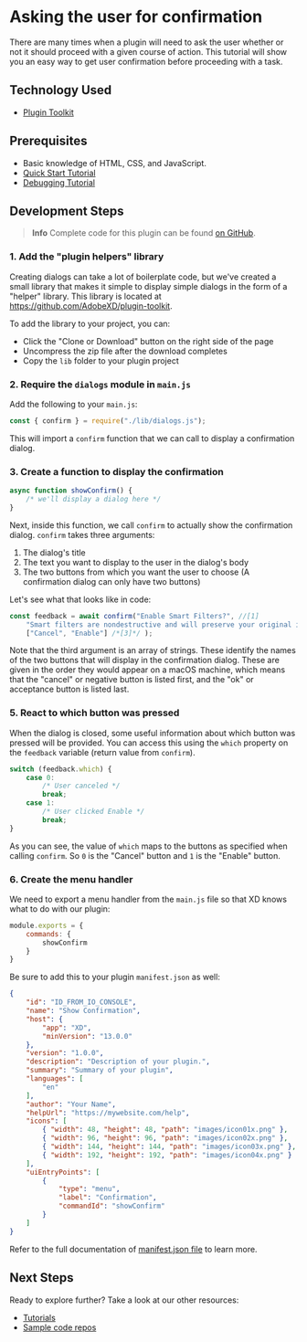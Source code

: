 # Asking the user for confirmation

There are many times when a plugin will need to ask the user whether or not it should proceed with a given course of action. This tutorial will show you an easy way to get user confirmation before proceeding with a task.

## Technology Used
- [Plugin Toolkit](https://github.com/AdobeXD/plugin-toolkit)

## Prerequisites
- Basic knowledge of HTML, CSS, and JavaScript.
- [Quick Start Tutorial](/tutorials/quick-start)
- [Debugging Tutorial](/tutorials/debugging/index.md)

## Development Steps

> **Info**
> Complete code for this plugin can be found [on GitHub](https://github.com/AdobeXD/Plugin-Samples/tree/master/ui-dialog-variations).

### 1. Add the "plugin helpers" library

Creating dialogs can take a lot of boilerplate code, but we've created a small library that makes it simple to display simple dialogs in the form of a "helper" library. This library is located at https://github.com/AdobeXD/plugin-toolkit.

To add the library to your project, you can:

* Click the "Clone or Download" button on the right side of the page
* Uncompress the zip file after the download completes
* Copy the `lib` folder to your plugin project

### 2. Require the `dialogs` module in `main.js`

Add the following to your `main.js`:

```js
const { confirm } = require("./lib/dialogs.js");
```

This will import a `confirm` function that we can call to display a confirmation dialog.

### 3. Create a function to display the confirmation

```js
async function showConfirm() {
	/* we'll display a dialog here */
}
```

Next, inside this function, we call `confirm` to actually show the confirmation dialog. `confirm` takes three arguments:

1. The dialog's title
2. The text you want to display to the user in the dialog's body
3. The two buttons from which you want the user to choose (A confirmation dialog can only have two buttons)

Let's see what that looks like in code:

```js
const feedback = await confirm("Enable Smart Filters?", //[1]
	"Smart filters are nondestructive and will preserve your original images.", //[2]
	["Cancel", "Enable"] /*[3]*/ );
```

Note that the third argument is an array of strings. These identify the names of the two buttons that will display in the confirmation dialog. These are given in the order they would appear on a macOS machine, which means that the "cancel" or negative button is listed first, and the "ok" or acceptance button is listed last.

### 5. React to which button was pressed

When the dialog is closed, some useful information about which button was pressed will be provided. You can access this using the `which` property on the `feedback` variable (return value from `confirm`).

```js
switch (feedback.which) {
	case 0:
		/* User canceled */
		break;
	case 1:
		/* User clicked Enable */
		break;
}
```

As you can see, the value of `which` maps to the buttons as specified when calling `confirm`. So `0` is the "Cancel" button and `1` is the "Enable" button.

### 6. Create the menu handler

We need to export a menu handler from the `main.js` file so that XD knows what to do with our plugin:

```js
module.exports = {
    commands: {
        showConfirm
    }
}
```

Be sure to add this to your plugin `manifest.json` as well:

```json
{
    "id": "ID_FROM_IO_CONSOLE",
    "name": "Show Confirmation",
    "host": {
        "app": "XD",
        "minVersion": "13.0.0"
    },
    "version": "1.0.0",
    "description": "Description of your plugin.",
    "summary": "Summary of your plugin",
    "languages": [
        "en"
    ],
    "author": "Your Name",
    "helpUrl": "https://mywebsite.com/help",
    "icons": [
        { "width": 48, "height": 48, "path": "images/icon01x.png" },
        { "width": 96, "height": 96, "path": "images/icon02x.png" },
        { "width": 144, "height": 144, "path": "images/icon03x.png" },
        { "width": 192, "height": 192, "path": "images/icon04x.png" }
    ],
    "uiEntryPoints": [
        {
            "type": "menu",
			"label": "Confirmation",
			"commandId": "showConfirm"
		}
    ]
}
```
Refer to the full documentation of [manifest.json file](/reference/structure/manifest.md#top-level-metadata) to learn more.

## Next Steps

Ready to explore further? Take a look at our other resources:

- [Tutorials](/tutorials)
- [Sample code repos](https://github.com/AdobeXD/plugin-samples)

